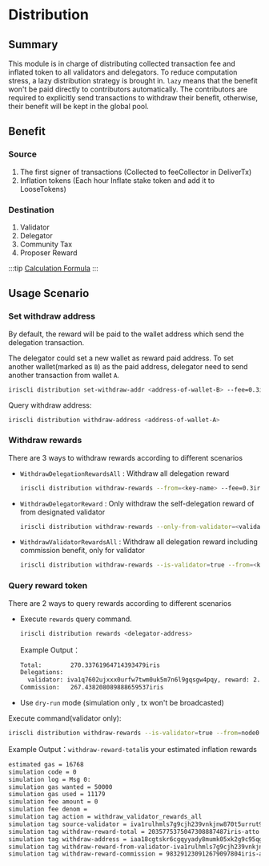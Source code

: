# Distribution

## Summary

This module is in charge of distributing collected transaction fee and inflated token to all validators and delegators. To reduce computation stress, a lazy distribution strategy is brought in. `lazy` means that the benefit won't be paid directly to contributors automatically. The contributors are required to explicitly send transactions to withdraw their benefit, otherwise, their benefit will be kept in the global pool.

## Benefit

### Source

1. The first signer of transactions (Collected to feeCollector in DeliverTx)
2. Inflation tokens (Each hour Inflate stake token and add it to LooseTokens)

### Destination

1. Validator
2. Delegator
3. Community Tax
4. Proposer Reward

:::tip
[Calculation Formula](../concepts/general-concepts.md#staking-rewards-calculation-formula)
:::

## Usage Scenario

### Set withdraw address

By default, the reward will be paid to the wallet address which send the delegation transaction.

The delegator could set a new wallet as reward paid address. To set another wallet(marked as `B`) as the paid address, delegator need to send another transaction from wallet `A`.

```bash
iriscli distribution set-withdraw-addr <address-of-wallet-B> --fee=0.3iris --from=<key-name-of-wallet-A> --chain-id=irishub
```  

Query withdraw address:

```bash
iriscli distribution withdraw-address <address-of-wallet-A>
```

### Withdraw rewards

There are 3 ways to withdraw rewards according to different scenarios

- `WithdrawDelegationRewardsAll` : Withdraw all delegation reward

  ```bash
  iriscli distribution withdraw-rewards --from=<key-name> --fee=0.3iris --chain-id=irishub
  ```

- `WithdrawDelegatorReward` : Only withdraw the self-delegation reward of from designated validator

  ```bash
  iriscli distribution withdraw-rewards --only-from-validator=<validator-address> --from=<key-name> --fee=0.3iris --chain-id=irishub
  ```

- `WithdrawValidatorRewardsAll` : Withdraw all delegation reward including commission benefit, only for validator

  ```bash
  iriscli distribution withdraw-rewards --is-validator=true --from=<key-name> --fee=0.3iris --chain-id=irishub
  ```

### Query reward token

There are 2 ways to query rewards according to different scenarios

- Execute `rewards` query command.

  ```bash
  iriscli distribution rewards <delegator-address>
  ```

  Example Output：

  ```bash
  Total:        270.33761964714393479iris
  Delegations:  
    validator: iva1q7602ujxxx0urfw7twm0uk5m7n6l9gqsgw4pqy, reward: 2.899411557255275253iris
  Commission:   267.438208089888659537iris
  ```

- Use `dry-run` mode (simulation only , tx won't be broadcasted)

Execute command(validator only):

```bash
iriscli distribution withdraw-rewards --is-validator=true --from=node0 --dry-run --chain-id=irishub-stage --fee=0.3iris --commit
```

Example Output：`withdraw-reward-total`is your estimated inflation rewards

```bash
estimated gas = 16768
simulation code = 0
simulation log = Msg 0:
simulation gas wanted = 50000
simulation gas used = 11179
simulation fee amount = 0
simulation fee denom =
simulation tag action = withdraw_validator_rewards_all
simulation tag source-validator = iva1rulhmls7g9cjh239vnkjnw870t5urrut9cyrxl
simulation tag withdraw-reward-total = 2035775375047308887487iris-atto
simulation tag withdraw-address = iaa18cgtskr6cgqyyady8mumk05xk2g9c95qgw5556
simulation tag withdraw-reward-from-validator-iva1rulhmls7g9cjh239vnkjnw870t5urrut9cyrxl = 1052484144134629789682iris-atto
simulation tag withdraw-reward-commission = 983291230912679097804iris-atto
```
